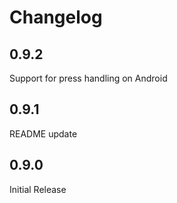 # Changelog

## 0.9.2

Support for press handling on Android

## 0.9.1

README update

## 0.9.0

Initial Release
